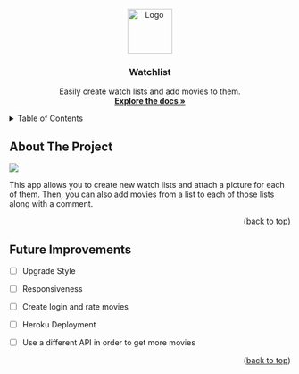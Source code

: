 <div id="top"></div>


<!-- PROJECT LOGO -->
<br />
<div align="center">
  <a href="https://github.com/tin2294/Watchlist">
    <img src="app/assets/land.png" alt="Logo" width="80" height="80">
  </a>

  <h3 align="center">Watchlist</h3>

  <p align="center">
    Easily create watch lists and add movies to them.
    <br />
    <a href="https://github.com/tin2294/Watchlist"><strong>Explore the docs »</strong></a>
    <br />
  </p>
</div>



<!-- TABLE OF CONTENTS -->
<details>
  <summary>Table of Contents</summary>
  <ol>
    <li><a href="#about-the-project">About The Project</a></li>
    <li><a href="#future">Future Improvements</a></li>
  </ol>
</details>



<!-- ABOUT THE PROJECT -->
## About The Project

<img align="center" src="public/repositories-demo.png">

This app allows you to create new watch lists and attach a picture for each of them. Then, you can also add movies from a list to each of those lists along with a comment.

<p align="right">(<a href="#top">back to top</a>)</p>


<!-- Future Improvements -->
## Future Improvements

- [ ] Upgrade Style
- [ ] Responsiveness
- [ ] Create login and rate movies
- [ ] Heroku Deployment
- [ ] Use a different API in order to get more movies



<p align="right">(<a href="#top">back to top</a>)</p>
